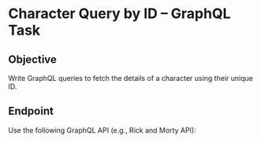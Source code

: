 # Character Query by ID – GraphQL Task

## Objective

Write GraphQL queries to fetch the details of a character using their unique ID.

## Endpoint

Use the following GraphQL API (e.g., Rick and Morty API):
